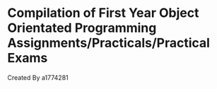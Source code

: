 # Compilation of First Year Object Orientated Programming Assignments/Practicals/Practical Exams

Created By a1774281
